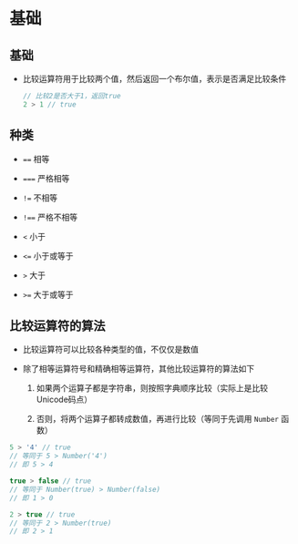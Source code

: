 # 基础

## 基础

+ 比较运算符用于比较两个值，然后返回一个布尔值，表示是否满足比较条件

    ```js
    // 比较2是否大于1，返回true
    2 > 1 // true
    ```

## 种类

+ `==` 相等

+ `===` 严格相等

+ `!=` 不相等

+ `!==` 严格不相等

+ `<` 小于

+ `<=` 小于或等于

+ `>` 大于

+ `>=` 大于或等于

## 比较运算符的算法

+ 比较运算符可以比较各种类型的值，不仅仅是数值

+ 除了相等运算符号和精确相等运算符，其他比较运算符的算法如下

    1. 如果两个运算子都是字符串，则按照字典顺序比较（实际上是比较Unicode码点）

    2. 否则，将两个运算子都转成数值，再进行比较（等同于先调用 `Number` 函数）

```js
5 > '4' // true
// 等同于 5 > Number('4')
// 即 5 > 4

true > false // true
// 等同于 Number(true) > Number(false)
// 即 1 > 0

2 > true // true
// 等同于 2 > Number(true)
// 即 2 > 1
```
